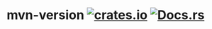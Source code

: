 # mvn-version [![crates.io](https://img.shields.io/crates/v/mvn_version.svg)](https://crates.io/crates/mvn_version) [![Docs.rs](https://docs.rs/mvn_version/badge.svg)](https://docs.rs/mvn_version)